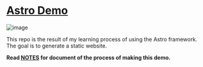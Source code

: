 # [Astro Demo](https://nigh.github.io/astro-demo/)
![image](https://github.com/user-attachments/assets/4865abd6-ad35-48a7-a372-e7b78c6f7497)

This repo is the result of my learning process of using the Astro framework.
The goal is to generate a static website.

**Read [NOTES](https://nigh.github.io/astro-demo/markdown/demo-notes/) for document of the process of making this demo.**
